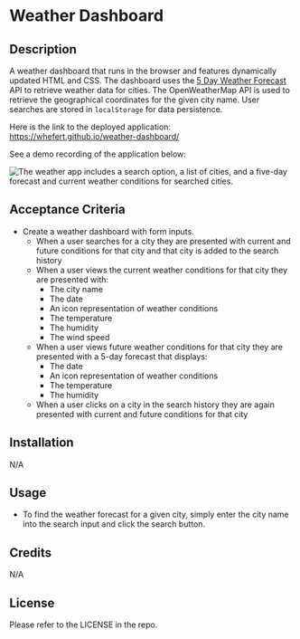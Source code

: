 # Weather Dashboard

## Description

A weather dashboard that runs in the browser and features dynamically updated HTML and CSS. The dashboard uses the [5 Day Weather Forecast](https://openweathermap.org/forecast5) API to retrieve weather data for cities. The OpenWeatherMap API is used to retrieve the geographical coordinates for the given city name. User searches are stored in `localStorage` for data persistence.

Here is the link to the deployed application: https://whefert.github.io/weather-dashboard/

See a demo recording of the application below:

![The weather app includes a search option, a list of cities, and a five-day forecast and current weather conditions for searched cities.](./assets/images/weather-app-demo.gif)

## Acceptance Criteria

- Create a weather dashboard with form inputs.
  - When a user searches for a city they are presented with current and future conditions for that city and that city is added to the search history
  - When a user views the current weather conditions for that city they are presented with:
    - The city name
    - The date
    - An icon representation of weather conditions
    - The temperature
    - The humidity
    - The wind speed
  - When a user views future weather conditions for that city they are presented with a 5-day forecast that displays:
    - The date
    - An icon representation of weather conditions
    - The temperature
    - The humidity
  - When a user clicks on a city in the search history they are again presented with current and future conditions for that city

## Installation

N/A

## Usage

- To find the weather forecast for a given city, simply enter the city name into the search input and click the search button.

## Credits

N/A

## License

Please refer to the LICENSE in the repo.
